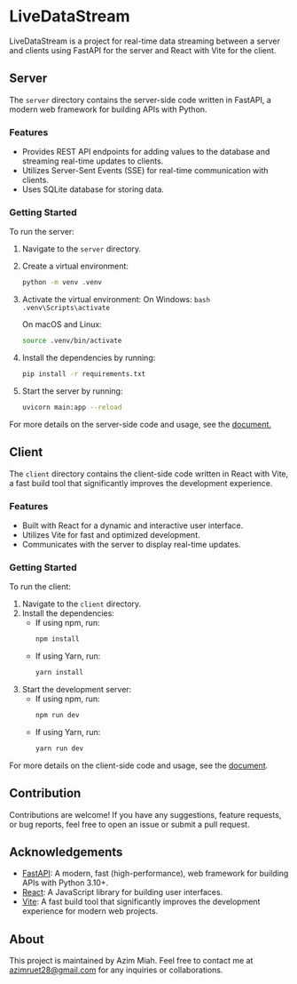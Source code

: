 # LiveDataStream

LiveDataStream is a project for real-time data streaming between a server and clients using FastAPI for the server and React with Vite for the client.

## Server

The `server` directory contains the server-side code written in FastAPI, a modern web framework for building APIs with Python.

### Features

- Provides REST API endpoints for adding values to the database and streaming real-time updates to clients.
- Utilizes Server-Sent Events (SSE) for real-time communication with clients.
- Uses SQLite database for storing data.

### Getting Started

To run the server:

1. Navigate to the `server` directory.
2. Create a virtual environment:
   ```bash
   python -m venv .venv
   ```
3. Activate the virtual environment:
   On Windows:
   `bash
    .venv\Scripts\activate
    `

   On macOS and Linux:

   ```bash
   source .venv/bin/activate
   ```

4. Install the dependencies by running:

   ```bash
   pip install -r requirements.txt
   ```

5. Start the server by running:
   ```bash
   uvicorn main:app --reload
   ```

For more details on the server-side code and usage, see the [document.](server/README.md)

## Client
The `client` directory contains the client-side code written in React with Vite, a fast build tool that significantly improves the development experience.

### Features
- Built with React for a dynamic and interactive user interface.
- Utilizes Vite for fast and optimized development.
- Communicates with the server to display real-time updates.

### Getting Started
To run the client:
1. Navigate to the `client` directory.
2. Install the dependencies:
   - If using npm, run:
     ```bash
     npm install
     ```
   - If using Yarn, run:
     ```bash
     yarn install
     ```
3. Start the development server:
   - If using npm, run:
     ```bash
     npm run dev
     ```
   - If using Yarn, run:
     ```bash
     yarn run dev
     ```

For more details on the client-side code and usage, see the [document](client/README.md).

## Contribution
Contributions are welcome! If you have any suggestions, feature requests, or bug reports, feel free to open an issue or submit a pull request.


## Acknowledgements
- [FastAPI](https://fastapi.tiangolo.com/): A modern, fast (high-performance), web framework for building APIs with Python 3.10+.
- [React](https://reactjs.org/): A JavaScript library for building user interfaces.
- [Vite](https://vitejs.dev/): A fast build tool that significantly improves the development experience for modern web projects.

## About
This project is maintained by Azim Miah. Feel free to contact me at azimruet28@gmail.com for any inquiries or collaborations.

